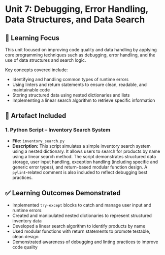# Unit 7: Debugging, Error Handling, Data Structures, and Data Search

## 🧠 Learning Focus

This unit focused on improving code quality and data handling by applying core programming techniques such as debugging, error handling, and the use of data structures and search logic.

Key concepts covered include:
- Identifying and handling common types of runtime errors
- Using linters and return statements to ensure clean, readable, and maintainable code
- Storing structured data using nested dictionaries and lists
- Implementing a linear search algorithm to retrieve specific information

## 📁 Artefact Included

### 1. Python Script – Inventory Search System
- **File:** `inventory_search.py`
- **Description:** This script simulates a simple inventory search system using a nested dictionary. It allows users to search for products by name using a linear search method. The script demonstrates structured data storage, user input handling, exception handling (including specific and generic error types), and return-based modular function design. A `pylint`-related comment is also included to reflect debugging best practices.

## ✅ Learning Outcomes Demonstrated

- Implemented `try-except` blocks to catch and manage user input and runtime errors
- Created and manipulated nested dictionaries to represent structured inventory data
- Developed a linear search algorithm to identify products by name
- Used modular functions with return statements to promote testable, clean design
- Demonstrated awareness of debugging and linting practices to improve code quality

